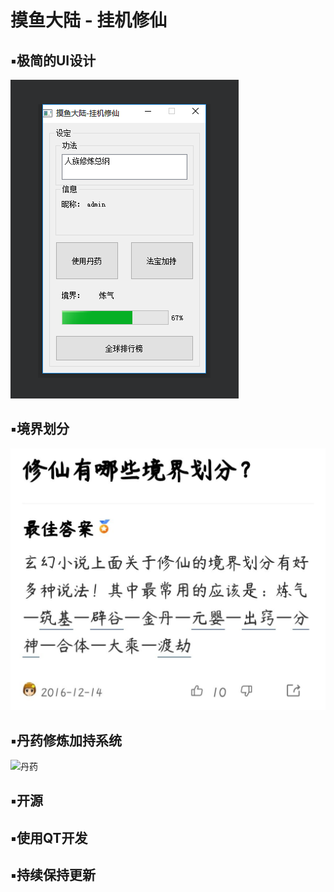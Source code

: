 <!--
 * @Author: luobochuanqi
 * @Date: 2022-03-16 23:37:05
 * @FilePath: \markdown\README.md
-->
# 摸鱼大陆 - 挂机修仙
##  ▪极简的UI设计
![UI截屏](https://raw.githubusercontent.com/luobochuanqi/FishImmortality/main/static/Screen_1.png)
##  ▪境界划分
![境界划分](https://raw.githubusercontent.com/luobochuanqi/FishImmortality/main/static/Level.jpg)
##  ▪丹药修炼加持系统
![丹药](https://raw.githubusercontent.com/luobochuanqi/FishImmortality/main/static/Screen_2.jpg)
##  ▪开源
##  ▪使用QT开发
##  ▪持续保持更新